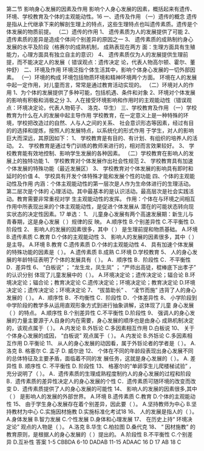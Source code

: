 第二节 影响身心发展的因素及作用
影响个人身心发展的因素，概括起来有遗传、环境、学校教育及个体的主观能动性。16
一、遗传及作用
（一）遗传的概念
遗传是指从上代继承下来的解剖生理上的特点，这些生理特点也叫遗传素质。遗传是个
体发展的物质前提。
（二）遗传的作用
1、 遗传素质为人的发展提供了可能
2、 遗传素质的差异是造成个体间个别差异的原因之一
3、 遗传素质的成熟制约身心发展的水平及阶段（格赛尔的成熟机制， 成熟表现在两方
面：生理方面具有生殖能力，心理方面具有独立自主的意识）
4、 遗传素质仅为人的发展提供生理前提，而不能决定人的发展（ 错误观点：遗传决定
论，代表人物高尔顿、霍尔、董仲舒）
二、环境及作用
环境泛指个体生活其中，影响个体身心发展的一切外部因素。
（一）环境的构成
环境包括物质环境和精神环境两个方面。
环境在人的发展中起一定作用，对儿童而言，常常是通过教育活动实现的。
（二）环境对人的作用
1、为个体的发展提供了多种可能，包括机遇、条件和对象
2、环境对个体发展的影响有积极和消极之分
3、人在接受环境影响和作用时的主观能动性（错误观点：环境决定论，代表人物荀子、
洛克、华生）
三、学校教育及作用
（一）学校教育为什么在人的发展中起主导作用
学校教育，在一定意义上是一种特殊的环境，学校把改造过的自然、人与人之间的关系、
社会意识形态等因素，经过有目的的选择和提炼，按照人的发展特点，以系统化的形式作用
于学生，对人的影响巨大而深远，其原因如下：
1、 学校教育是有目的、有计划、有组织的培养人的活动。
2、 学校教育是通过专门训练的教师来进行的，相对而言效果较好。
3、 学校教育能有效地控制、影响学生发展的各种因素。
（二）学校教育在影响人的发展上的独特功能
1、 学校教育对个体发展作出社会性规范
2、 学校教育具有加速个体发展的特殊功能（最近发展区）
3、 学校教育对个体发展的影响具有即时和延时的价值
4、 学校具有开发个体特殊才能和发展个性的功能
四、个体的主观能动性及作用
内涵：个体主观能动性的第一层次是人作为生命体进行的生理活动。第二层次是个体的
心理活动。其中最基本的是认识活动。最高层次是社会实践活动。教育需要非常重视对学
生主观能动性的发挥。
作用：个体在与环境之间相互作用中所表现出来的个体主观能动性，是促进个体发展从
潜在的可能状态转向现实状态的决定性因素。17
单选：
1、 儿童身心发展有两个高速发展期：新生儿与青春期，这是身心发展（ ）规律的反
映。
A.顺序性 B.个别差异性 C.不平衡性 D.阶段性
2、 影响人的发展的因素很多，其中（ ） 是生理前提和物质基础。
A.环境 B.遗传素质 C.教育 D.个体的主观能动性
3、 影响人的发展的因素很多，其中（ ） 是主导。
A.环境 B.教育 C.遗传素质 D.个体的主观能动性
4、 具有加速个体发展的特殊功能的因素是（ ）。
A.遗传素质 B.成熟 C.环境 D.学校教育
5、 人的身心发展的年龄特征表明了个体的发展具有（ ）。
A．顺序性 B．阶段性 C．不平衡性 D．差异性
6、 “白板说” ； “龙生龙，凤生凤” ； “严师出高徒，棍棒底下出孝子” 的认识分别
体现了儿童发展中的（ ）。
A.环境决定论；遗传决定论；辐合论 B.环境决定论；辐合论；教育决定论
C.遗传决定论；环境决定论；教育决定论 D.环境决定论；遗传决定论；环境决定论
7、 “拔苗助长” 、 “凌节而施” 违背了人的身心发展的（ ）。
A．顺序性 B．不均衡性 C．阶段性 D．个体差异性
8、 小学阶段到中学阶段的教学多从运用直观形象方式到进行抽象讲解，这体现了儿童
身心发展（ ）的特点。
A.顺序性 B.个别差异性 C.不平衡性 D.阶段性
9、 强调人的身心发展的力量主要源于人自身的内在需要，身心发展的顺序也是由身心
成熟机制决定的，该观点属于（ ）。
A.内发论 B.外铄论 C.多因素相互作用 D.白板说
10、 关于个体身心发展的成因， “白板说” 观点属于（ ）。
A.内发论 B.外铄论 C.多因素相互作用 D.平衡论
11、 从人的身心发展的动因看，属于外铄论者的学者是（ ）。
A.洛克 B. 格塞尔 C. 孟子 D. 威尔逊
12、 个体在不同的年龄段表现出身心发展不同的总体特征及主要矛盾，面临着不同的发
展任务，这就是身心发展的（ ）。
A. 差异性 B. 顺序性
C. 不平衡性 D. 阶段性
13、 格塞尔的“单卵孪生儿爬楼梯试验” ，充分说明了（ ）。
A．遗传素质的生理成熟程度制约人的身心发展的过程和阶段
B．遗传素质的差异性决定人的身心发展的个性
C．遗传素质可随环境的改变而改变
D．遗传素质提供了人的身心发展的可能性
14、 影响人的发展的因素很多,其中（ ） 是影响人的发展的外部世界。
A.环境 B.遗传素质 C.教育 D.个体的主观能动性
15、 由于学生身心发展存在着个别差异，因此要（ ）。
A.坚持教师为中心 B.坚持教材为中心
C.实施因材施教 D.实施标准化考试18
16、 人的发展是指人的（ ）。
A.身体发展 B.智力发展 C.个性发展 D.身体和心理发展
17、 在历史上持“ 环境决定论” 观点的人物是（ ）。
A.洛克 B.华生 C.柏拉图 D.桑代克
18、 “ 因材施教” 的教育原则，是根据人的身心发展的（ ）提出的。
A.阶段性 B.不平衡性 C.个别差异 D.互补性
答案
1-5 CBBDA 6-10 DADAB 11-15 ADAAC 16 D 17 AB 18 C